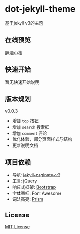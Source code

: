 # dot-jekyll-theme

基于jekyll v3的主题

## 在线预览

[胖酒小栈](http://justdot.me)

## 快速开始

暂无快速开始说明

## 版本规划

v0.0.3

* 增加 `top` 按钮
* 增加 `search` 搜索框
* 增加 `comment` 评论
* 优化体验，部分页面样式与结构
* 更新说明文档

## 项目依赖

* 导航: [jekyll-paginate-v2](https://github.com/sverrirs/jekyll-paginate-v2/)
* 工具: [jQuery](https://jquery.com/)
* 响应式框架: [Bootstrap](https://getbootstrap.com/docs/3.3/getting-started/)
* 字体图标: [Font Awesome](http://fontawesome.dashgame.com/)
* 词法高亮: [Prism](https://prismjs.com/index.html)

## License

[MIT License](https://github.com/sTdobTs/dot-jekyll-theme/blob/master/LICENSE)
